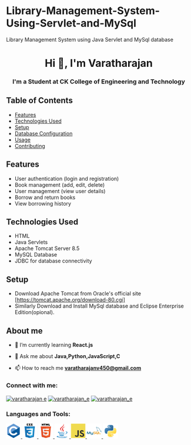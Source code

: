 # Library-Management-System-Using-Servlet-and-MySql
Library Management System using Java Servlet and MySql database

<h1 align="center">Hi 👋, I'm Varatharajan</h1>
<h3 align="center">I'm a Student at CK College of Engineering and Technology</h3>

## Table of Contents

- [Features](#features)
- [Technologies Used](#technologies-used)
- [Setup](#setup)
- [Database Configuration](#database-configuration)
- [Usage](#usage)
- [Contributing](#contributing)


## Features

- User authentication (login and registration)
- Book management (add, edit, delete)
- User management (view user details)
- Borrow and return books
- View borrowing history

## Technologies Used

- HTML
- Java Servlets
- Apache Tomcat Server 8.5
- MySQL Database
- JDBC for database connectivity

## Setup
 - Download  Apache Tomcat from Oracle's official site [https://tomcat.apache.org/download-80.cgi]
 - Similarly Download and Install MySql database and Eclipse Enterprise Edition(opional).

## About me

- 🌱 I’m currently learning **React.js**

- 💬 Ask me about **Java,Python,JavaScript,C**

- 📫 How to reach me **varatharajanv450@gmail.com**

<h3 align="left">Connect with me:</h3>
<p align="left">
<a href="https://linkedin.com/in/varatharajan e" target="blank"><img align="center" src="https://raw.githubusercontent.com/rahuldkjain/github-profile-readme-generator/master/src/images/icons/Social/linked-in-alt.svg" alt="varatharajan e" height="30" width="40" /></a>
<a href="https://www.hackerrank.com/varatharajan_e" target="blank"><img align="center" src="https://raw.githubusercontent.com/rahuldkjain/github-profile-readme-generator/master/src/images/icons/Social/hackerrank.svg" alt="varatharajan_e" height="30" width="40" /></a>
<a href="https://auth.geeksforgeeks.org/user/varatharajan_e" target="blank"><img align="center" src="https://raw.githubusercontent.com/rahuldkjain/github-profile-readme-generator/master/src/images/icons/Social/geeks-for-geeks.svg" alt="varatharajan_e" height="30" width="40" /></a>
</p>

<h3 align="left">Languages and Tools:</h3>
<p align="left"> <a href="https://www.cprogramming.com/" target="_blank" rel="noreferrer"> <img src="https://raw.githubusercontent.com/devicons/devicon/master/icons/c/c-original.svg" alt="c" width="40" height="40"/> </a> <a href="https://www.w3schools.com/css/" target="_blank" rel="noreferrer"> <img src="https://raw.githubusercontent.com/devicons/devicon/master/icons/css3/css3-original-wordmark.svg" alt="css3" width="40" height="40"/> </a> <a href="https://www.w3.org/html/" target="_blank" rel="noreferrer"> <img src="https://raw.githubusercontent.com/devicons/devicon/master/icons/html5/html5-original-wordmark.svg" alt="html5" width="40" height="40"/> </a> <a href="https://www.java.com" target="_blank" rel="noreferrer"> <img src="https://raw.githubusercontent.com/devicons/devicon/master/icons/java/java-original.svg" alt="java" width="40" height="40"/> </a> <a href="https://developer.mozilla.org/en-US/docs/Web/JavaScript" target="_blank" rel="noreferrer"> <img src="https://raw.githubusercontent.com/devicons/devicon/master/icons/javascript/javascript-original.svg" alt="javascript" width="40" height="40"/> </a> <a href="https://www.mysql.com/" target="_blank" rel="noreferrer"> <img src="https://raw.githubusercontent.com/devicons/devicon/master/icons/mysql/mysql-original-wordmark.svg" alt="mysql" width="40" height="40"/> </a> <a href="https://www.python.org" target="_blank" rel="noreferrer"> <img src="https://raw.githubusercontent.com/devicons/devicon/master/icons/python/python-original.svg" alt="python" width="40" height="40"/> </a> </p>

